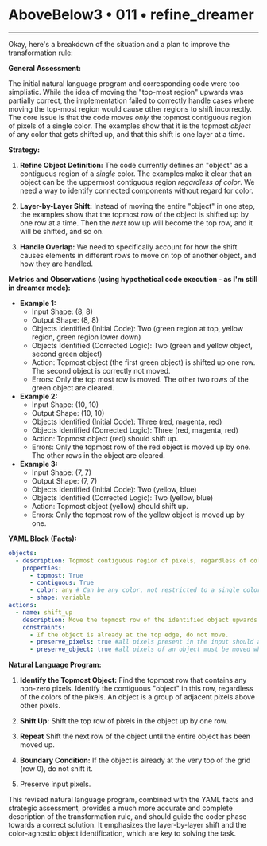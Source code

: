 # AboveBelow3 • 011 • refine_dreamer

---
Okay, here's a breakdown of the situation and a plan to improve the transformation rule:

**General Assessment:**

The initial natural language program and corresponding code were too simplistic. While the idea of moving the "top-most region" upwards was partially correct, the implementation failed to correctly handle cases where moving the top-most region would cause other regions to shift incorrectly.  The core issue is that the code moves *only* the topmost contiguous region of pixels of a single color. The examples show that it is the topmost *object* of any color that gets shifted up, and that this shift is one layer at a time.

**Strategy:**

1.  **Refine Object Definition:** The code currently defines an "object" as a contiguous region of a *single* color. The examples make it clear that an object can be the uppermost contiguous region *regardless of color*. We need a way to identify connected components without regard for color.

2.  **Layer-by-Layer Shift:**  Instead of moving the entire "object" in one step, the examples show that the topmost *row* of the object is shifted up by one row at a time. Then the *next* row up will become the top row, and it will be shifted, and so on.

3.  **Handle Overlap:** We need to specifically account for how the shift causes elements in different rows to move on top of another object, and how they are handled.

**Metrics and Observations (using hypothetical code execution - as I'm still in dreamer mode):**

*   **Example 1:**
    *   Input Shape: (8, 8)
    *   Output Shape: (8, 8)
    *   Objects Identified (Initial Code):  Two (green region at top, yellow region, green region lower down)
    *   Objects Identified (Corrected Logic): Two (green and yellow object, second green object)
    *   Action: Topmost object (the first green object) is shifted up one row.  The second object is correctly not moved.
    *   Errors:  Only the top most row is moved. The other two rows of the green object are cleared.
*   **Example 2:**
    *   Input Shape: (10, 10)
    *   Output Shape: (10, 10)
    *   Objects Identified (Initial Code): Three (red, magenta, red)
    *    Objects Identified (Corrected Logic): Three (red, magenta, red)
    *   Action: Topmost object (red) should shift up.
    *   Errors: Only the topmost row of the red object is moved up by one. The other rows in the object are cleared.
*   **Example 3:**
    *   Input Shape: (7, 7)
    *   Output Shape: (7, 7)
    *   Objects Identified (Initial Code): Two (yellow, blue)
    *   Objects Identified (Corrected Logic): Two (yellow, blue)
    *   Action: Topmost object (yellow) should shift up.
    *   Errors: Only the topmost row of the yellow object is moved up by one.

**YAML Block (Facts):**

```yaml
objects:
  - description: Topmost contiguous region of pixels, regardless of color.
    properties:
      - topmost: True
      - contiguous: True
      - color: any # Can be any color, not restricted to a single color.
      - shape: variable
actions:
  - name: shift_up
    description: Move the topmost row of the identified object upwards by one row.
    constraints:
      - If the object is already at the top edge, do not move.
      - preserve_pixels: true #all pixels present in the input should also be present in the output
      - preserve_object: true #all pixels of an object must be moved when an object is moved

```

**Natural Language Program:**

1.  **Identify the Topmost Object:** Find the topmost row that contains any non-zero pixels. Identify the contiguous "object" in this row, regardless of the colors of the pixels. An object is a group of adjacent pixels above other pixels.

2.  **Shift Up:** Shift the top row of pixels in the object up by one row.

3. **Repeat** Shift the next row of the object until the entire object has been moved up.

4.  **Boundary Condition:** If the object is already at the very top of the grid (row 0), do not shift it.

5. Preserve input pixels.

This revised natural language program, combined with the YAML facts and strategic assessment, provides a much more accurate and complete description of the transformation rule, and should guide the coder phase towards a correct solution. It emphasizes the layer-by-layer shift and the color-agnostic object identification, which are key to solving the task.

